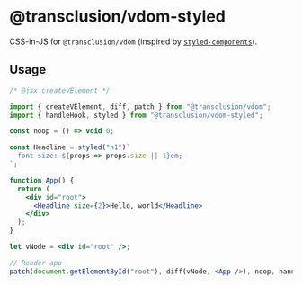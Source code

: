 # @transclusion/vdom-styled

CSS-in-JS for `@transclusion/vdom` (inspired by [`styled-components`](https://www.styled-components.com/)).

## Usage

```jsx
/* @jsx createVElement */

import { createVElement, diff, patch } from "@transclusion/vdom";
import { handleHook, styled } from "@transclusion/vdom-styled";

const noop = () => void 0;

const Headline = styled("h1")`
  font-size: ${props => props.size || 1}em;
`;

function App() {
  return (
    <div id="root">
      <Headline size={2}>Hello, world</Headline>
    </div>
  );
}

let vNode = <div id="root" />;

// Render app
patch(document.getElementById("root"), diff(vNode, <App />), noop, handleHook);
```
